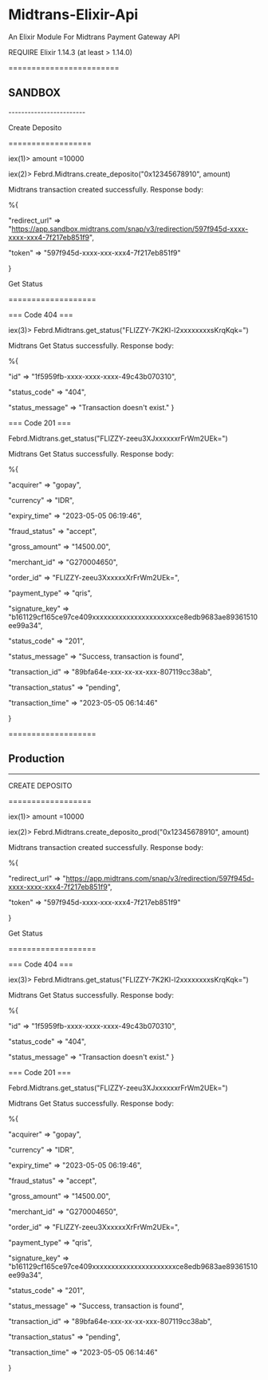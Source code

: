 # Midtrans-Elixir-Api
An Elixir Module For Midtrans Payment Gateway API 

REQUIRE
Elixir 1.14.3 (at least > 1.14.0)

========================
<h2><b>  SANDBOX </b> </h2>
------------------------

Create Deposito

==================

iex(1)> amount =10000

iex(2)> Febrd.Midtrans.create_deposito("0x12345678910", amount)

Midtrans transaction created successfully. Response body:

%{

"redirect_url" => "https://app.sandbox.midtrans.com/snap/v3/redirection/597f945d-xxxx-xxxx-xxx4-7f217eb851f9",

"token" => "597f945d-xxxx-xxx-xxx4-7f217eb851f9"

}

Get Status

===================

=== Code 404 ===

iex(3)> Febrd.Midtrans.get_status("FLIZZY-7K2KI-l2xxxxxxxxsKrqKqk=")

Midtrans Get Status successfully. Response body:

%{

"id" => "1f5959fb-xxxx-xxxx-xxxx-49c43b070310",
 
"status_code" => "404",

"status_message" => "Transaction doesn't exist."
}

=== Code 201 ===

Febrd.Midtrans.get_status("FLIZZY-zeeu3XJxxxxxxrFrWm2UEk=")

Midtrans Get Status successfully. Response body:

%{

"acquirer" => "gopay",

"currency" => "IDR",

"expiry_time" => "2023-05-05 06:19:46",

"fraud_status" => "accept",

"gross_amount" => "14500.00",

"merchant_id" => "G270004650",

"order_id" => "FLIZZY-zeeu3XxxxxxXrFrWm2UEk=",

"payment_type" => "qris",

"signature_key" => "b161129cf165ce97ce409xxxxxxxxxxxxxxxxxxxxxxce8edb9683ae89361510ee99a34",

"status_code" => "201",

"status_message" => "Success, transaction is found",

"transaction_id" => "89bfa64e-xxx-xx-xx-xxx-807119cc38ab",

"transaction_status" => "pending",

"transaction_time" => "2023-05-05 06:14:46"

}


===================

<h2><b> Production </b> </h2>

------------------------

CREATE DEPOSITO

==================

iex(1)> amount =10000

iex(2)> Febrd.Midtrans.create_deposito_prod("0x12345678910", amount)

Midtrans transaction created successfully. Response body:

%{

"redirect_url" => "https://app.midtrans.com/snap/v3/redirection/597f945d-xxxx-xxxx-xxx4-7f217eb851f9",

"token" => "597f945d-xxxx-xxx-xxx4-7f217eb851f9"

}

Get Status

===================

=== Code 404 ===

iex(3)> Febrd.Midtrans.get_status("FLIZZY-7K2KI-l2xxxxxxxxsKrqKqk=")

Midtrans Get Status successfully. Response body:

%{

"id" => "1f5959fb-xxxx-xxxx-xxxx-49c43b070310",
 
"status_code" => "404",

"status_message" => "Transaction doesn't exist."
}

=== Code 201 ===

Febrd.Midtrans.get_status("FLIZZY-zeeu3XJxxxxxxrFrWm2UEk=")

Midtrans Get Status successfully. Response body:

%{

"acquirer" => "gopay",

"currency" => "IDR",

"expiry_time" => "2023-05-05 06:19:46",

"fraud_status" => "accept",

"gross_amount" => "14500.00",

"merchant_id" => "G270004650",

"order_id" => "FLIZZY-zeeu3XxxxxxXrFrWm2UEk=",

"payment_type" => "qris",

"signature_key" => "b161129cf165ce97ce409xxxxxxxxxxxxxxxxxxxxxxce8edb9683ae89361510ee99a34",

"status_code" => "201",

"status_message" => "Success, transaction is found",

"transaction_id" => "89bfa64e-xxx-xx-xx-xxx-807119cc38ab",

"transaction_status" => "pending",

"transaction_time" => "2023-05-05 06:14:46"

}
